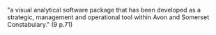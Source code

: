 "a visual analytical software package that has been developed as a strategic, management and operational tool within Avon and Somerset Constabulary." (9 p.71)